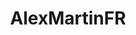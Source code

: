 ---
title: AlexMartinFR
github: https://github.com/AlexMartinFR
mode: dark
transition: 1s
score: 93.5
archetype:
- Innovative
- Dynamic
---